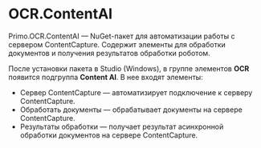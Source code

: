 # OCR.ContentAI

Primo.OCR.ContentAI — NuGet-пакет для автоматизации работы с сервером ContentCapture. Содержит элементы для обработки документов и получения результатов обработки роботом.

После установки пакета в Studio (Windows), в группе элементов **OCR** появится подгруппа **Content AI**. В нее входят элементы:
* Сервер ContentCapture — автоматизирует подключение к серверу ContentCapture.
* Обработать документы — обрабатывает документы на сервере ContentCapture.
* Результаты обработки — получает результат асинхронной обработки документов на сервере ContentCapture.
